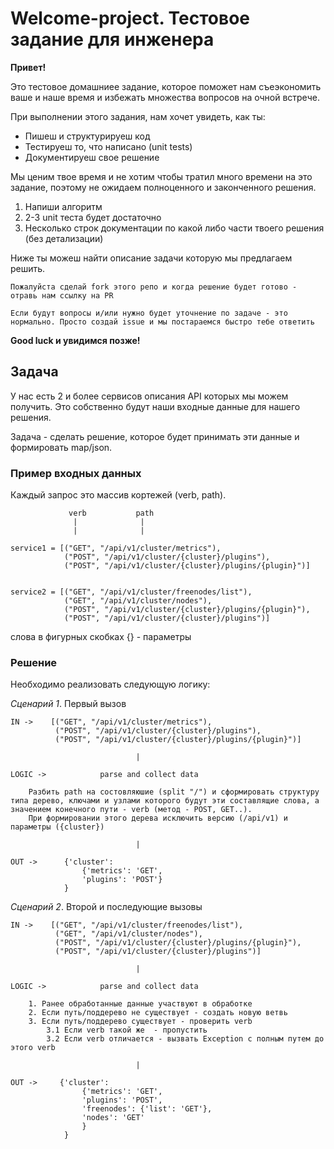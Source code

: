 # Welcome-project. Тестовое задание для инженера

**Привет!**

Это тестовое домашниее задание, которое поможет нам съеэкономить ваше и наше время и избежать множества вопросов на очной встрече.

При выполнении этого задания, нам хочет увидеть, как ты:

- Пишеш и структурируеш код
- Тестируеш то, что написано (unit tests)
- Документируеш свое решение


Мы ценим твое время и не хотим чтобы тратил много времени на это задание, поэтому не ожидаем полноценного и законченного решения. 

1. Напиши алгоритм  
2. 2-3 unit теста будет достаточно
3. Несколько строк документации по какой либо части твоего решения (без детализации)

Ниже ты можеш найти описание задачи которую мы предлагаем решить.

`Пожалуйста сделай fork этого репо и когда решение будет готово - отравь нам ссылку на PR`

`Если будут вопросы и/или нужно будет уточнение по задаче - это нормально. Просто создай issue и мы постараемся быстро тебе ответить`


**Good luck и увидимся позже!**

## Задача

У нас есть 2 и более сервисов описания API которых мы можем получить. Это собственно будут наши входные данные для нашего решения.

Задачa - сделать решение, которое будет принимать эти данные и формировать map/json.


### Пример входных данных


Каждый запрос это массив кортежей (verb, path). 


                 verb           path
                  |              |
                  |              |

    service1 = [("GET", "/api/v1/cluster/metrics"),
                ("POST", "/api/v1/cluster/{cluster}/plugins"),
                ("POST", "/api/v1/cluster/{cluster}/plugins/{plugin}")]


    service2 = [("GET", "/api/v1/cluster/freenodes/list"),
                ("GET", "/api/v1/cluster/nodes"),
                ("POST", "/api/v1/cluster/{cluster}/plugins/{plugin}"),
                ("POST", "/api/v1/cluster/{cluster}/plugins")]


слова в фигурных скобках {} - параметры

### Решение

Необходимо реализовать следующую логику:

*Сценарий 1*. Первый вызов


    IN ->    [("GET", "/api/v1/cluster/metrics"),
              ("POST", "/api/v1/cluster/{cluster}/plugins"),
              ("POST", "/api/v1/cluster/{cluster}/plugins/{plugin}")]

                                |

    LOGIC ->            parse and collect data
                        
        Разбить path на состовляюшие (split "/") и сформировать структуру типа дерево, ключами и узлами которого будут эти составлящие слова, а значением конечного пути - verb (метод - POST, GET..). 
        При формировании этого дерева исключить версию (/api/v1) и параметры ({cluster})

                                |

    OUT ->      {'cluster': 
                    {'metrics': 'GET', 
                    'plugins': 'POST'}
                }    


*Сценарий 2*. Второй и последующие вызовы


    IN ->    [("GET", "/api/v1/cluster/freenodes/list"),
              ("GET", "/api/v1/cluster/nodes"),
              ("POST", "/api/v1/cluster/{cluster}/plugins/{plugin}"),
              ("POST", "/api/v1/cluster/{cluster}/plugins")]

                                |

    LOGIC ->            parse and collect data
                        
        1. Ранее обработанные данные участвуют в обработке
        2. Если путь/поддерево не существует - создать новую ветвь
        3. Если путь/поддерево существует - проверить verb
            3.1 Если verb такой же  - пропустить
            3.2 Если verb отличается - вызвать Exception с полным путем до этого verb 

                                |

    OUT ->     {'cluster': 
                    {'metrics': 'GET', 
                    'plugins': 'POST', 
                    'freenodes': {'list': 'GET'}, 
                    'nodes': 'GET'
                    }
                }

